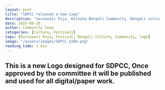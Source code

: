 ```yaml
---
layout: post
title: "SDPCC released a new Logo"
description: "Saraswati Puja, Kolkata Bengali Community, Bengali culture, celebration of knowledge and culture"
date: 2025-08-30
author: Community Team
categories: [Culture, Festivals]
tags: [Saraswati Puja, Festival, Bengali Culture, Community, logo]
image: "/assets/images/SDPCC_LOGO.png"
reading_time: 1 min
---
```


## This is a new Logo designed for SDPCC, Once approved by the committee it will be published and used for all digital/paper work.